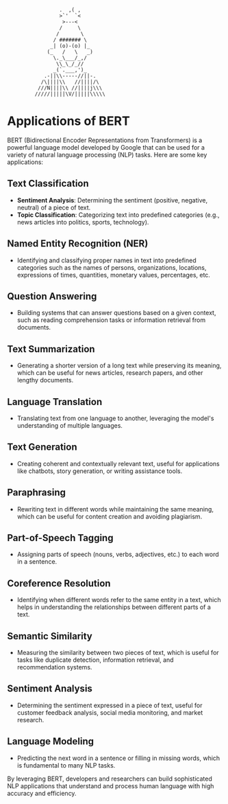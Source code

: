 ```
                 .  ,( ,
                 >`'  `<
                  >---<
                 /     \
                /       \
               / ####### \
              _| (o)-(o) |_
             (_   /   \   _)
               \._\___/_,/
                \\_\_/_//
               _(`.___,')_
            .-||\\-----//||-.
           /\||||\\   //||||/\
          ///N||||\\ //||||j\\\
         /////|||||\V/|||||\\\\\  
```

# Applications of BERT

BERT (Bidirectional Encoder Representations from Transformers) is a powerful language model developed by Google that can be used for a variety of natural language processing (NLP) tasks. Here are some key applications:

## Text Classification
- **Sentiment Analysis**: Determining the sentiment (positive, negative, neutral) of a piece of text.
- **Topic Classification**: Categorizing text into predefined categories (e.g., news articles into politics, sports, technology).

## Named Entity Recognition (NER)
- Identifying and classifying proper names in text into predefined categories such as the names of persons, organizations, locations, expressions of times, quantities, monetary values, percentages, etc.

## Question Answering
- Building systems that can answer questions based on a given context, such as reading comprehension tasks or information retrieval from documents.

## Text Summarization
- Generating a shorter version of a long text while preserving its meaning, which can be useful for news articles, research papers, and other lengthy documents.

## Language Translation
- Translating text from one language to another, leveraging the model's understanding of multiple languages.

## Text Generation
- Creating coherent and contextually relevant text, useful for applications like chatbots, story generation, or writing assistance tools.

## Paraphrasing
- Rewriting text in different words while maintaining the same meaning, which can be useful for content creation and avoiding plagiarism.

## Part-of-Speech Tagging
- Assigning parts of speech (nouns, verbs, adjectives, etc.) to each word in a sentence.

## Coreference Resolution
- Identifying when different words refer to the same entity in a text, which helps in understanding the relationships between different parts of a text.

## Semantic Similarity
- Measuring the similarity between two pieces of text, which is useful for tasks like duplicate detection, information retrieval, and recommendation systems.

## Sentiment Analysis
- Determining the sentiment expressed in a piece of text, useful for customer feedback analysis, social media monitoring, and market research.

## Language Modeling
- Predicting the next word in a sentence or filling in missing words, which is fundamental to many NLP tasks.

By leveraging BERT, developers and researchers can build sophisticated NLP applications that understand and process human language with high accuracy and efficiency.
